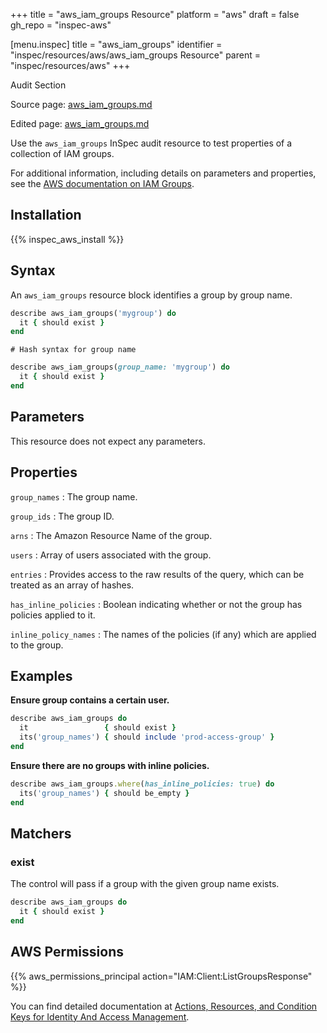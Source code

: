 +++
title = "aws_iam_groups Resource"
platform = "aws"
draft = false
gh_repo = "inspec-aws"

[menu.inspec]
title = "aws_iam_groups"
identifier = "inspec/resources/aws/aws_iam_groups Resource"
parent = "inspec/resources/aws"
+++

<div class="admonition-note">
<p class="admonition-note-title">Audit Section</p>
<div class="admonition-note-text">
<p>Source page: <a href="https://github.com/inspec/inspec-aws/blob/main/docs/resources/aws_iam_groups.md">aws_iam_groups.md</a></p>
<p>Edited page: <a href="https://github.com/ianmadd/inspec-aws/blob/im/hugo/docs-chef-io/content/inspec/resources/aws_iam_groups.md">aws_iam_groups.md</a></p>
</div>
</div>



Use the `aws_iam_groups` InSpec audit resource to test properties of a collection of IAM groups.

For additional information, including details on parameters and properties, see the [AWS documentation on IAM Groups](https://docs.aws.amazon.com/IAM/latest/UserGuide/id_groups.html).

## Installation

{{% inspec_aws_install %}}

## Syntax

An `aws_iam_groups` resource block identifies a group by group name.

```ruby
describe aws_iam_groups('mygroup') do
  it { should exist }
end
```

    # Hash syntax for group name
```ruby
describe aws_iam_groups(group_name: 'mygroup') do
  it { should exist }
end
```

## Parameters

This resource does not expect any parameters.

## Properties

`group_names`
: The group name.

`group_ids`
: The group ID.

`arns`
: The Amazon Resource Name of the group.

`users`
: Array of users associated with the group.

`entries`
: Provides access to the raw results of the query, which can be treated as an array of hashes.

`has_inline_policies`
: Boolean indicating whether or not the group has policies applied to it.

`inline_policy_names`
: The names of the policies (if any) which are applied to the group.

## Examples

**Ensure group contains a certain user.**

```ruby
describe aws_iam_groups do
  it                 { should exist }
  its('group_names') { should include 'prod-access-group' }
end
```

**Ensure there are no groups with inline policies.**

```ruby
describe aws_iam_groups.where(has_inline_policies: true) do
  its('group_names') { should be_empty }
end
```

## Matchers

### exist

The control will pass if a group with the given group name exists.

```ruby
describe aws_iam_groups do
  it { should exist }
end
```

## AWS Permissions

{{% aws_permissions_principal action="IAM:Client:ListGroupsResponse" %}}

You can find detailed documentation at [Actions, Resources, and Condition Keys for Identity And Access Management](https://docs.aws.amazon.com/IAM/latest/UserGuide/list_identityandaccessmanagement.html).
